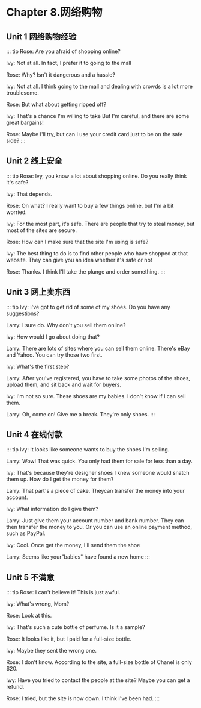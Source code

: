 # Chapter 8.网络购物

## Unit 1 网络购物经验
::: tip
Rose: Are you afraid of shopping online?

lvy: Not at all. In fact, I prefer it to going to the mall

Rose: Why? Isn't it dangerous and a hassle?

lvy: Not at all. I think going to the mall and dealing with crowds is a lot
more troublesome.

Rose: But what about getting ripped off?

lvy: That's a chance I'm willing to take But I'm careful, and there are
some great bargains!

Rose: Maybe I'll try, but can I use your credit card just to be on the safe
side?
:::

## Unit 2 线上安全
::: tip
Rose: lvy, you know a lot about shopping online. Do you really think it's
safe?

lvy: That depends.

Rose: On what? I really want to buy a few things online, but I'm a bit
worried.

lvy: For the most part, it's safe. There are people that try to steal money,
but most of the sites are secure.

Rose: How can I make sure that the site I'm using is safe?

lvy: The best thing to do is to find other people who have shopped at that
website. They can give you an idea whether it's safe or not

Rose: Thanks. I think I'll take the plunge and order something.
:::

## Unit 3 网上卖东西
::: tip
lvy: I've got to get rid of some of my shoes. Do you have any suggestions?

Larry: I sure do. Why don't you sell them online?

lvy: How would I go about doing that?

Larry: There are lots of sites where you can sell them online. There's eBay
and Yahoo. You can try those two first.

lvy: What's the first step?

Larry: After you've registered, you have to take some photos of the shoes,
upload them, and sit back and wait for buyers.

lvy: I'm not so sure. These shoes are my babies. I don't know if I can sell them.

Larry: Oh, come on! Give me a break. They're only shoes.
:::
## Unit 4 在线付款

::: tip
lvy: It looks like someone wants to buy the shoes I'm selling.

Larry: Wow! That was quick. You only had them for sale for less than a day.

lvy: That's because they're designer shoes I knew someone would snatch
them up. How do I get the money for them?

Larry: That part's a piece of cake. Theycan transfer the money into your
account.

lvy: What information do I give them?

Larry: Just give them your account number and bank number. They can
then transfer the money to you. Or you can use an online payment
method, such as PayPal.

lvy: Cool. Once get the money, I'll send them the shoe

Larry: Seems like your"babies" have found a new home
:::

## Unit 5 不满意

::: tip
Rose: I can't believe it! This is just awful.

lvy: What's wrong, Mom?

Rose: Look at this.

lvy: That's such a cute bottle of perfume. Is it a sample?

Rose: It looks like it, but I paid for a full-size bottle.

lvy: Maybe they sent the wrong one.

Rose: I don't know. According to the site, a full-size bottle of Chanel is
only $20.

lwy: Have you tried to contact the people at the site? Maybe you can
get a refund.

Rose: I tried, but the site is now down. I think I've been had.
:::